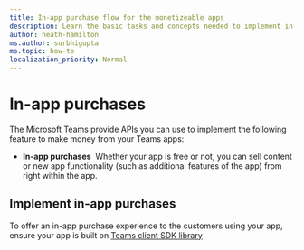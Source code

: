 ```yaml
---
title: In-app purchase flow for the monetizeable apps
description: Learn the basic tasks and concepts needed to implement in-app purchases and trial functionality in teams apps.
author: heath-hamilton
ms.author: surbhigupta
ms.topic: how-to
localization_priority: Normal 
---
```


# In-app purchases

The Microsoft Teams provide APIs you can use to implement the following feature to make money from your Teams apps:

* **In-app purchases**&nbsp;&nbsp;Whether your app is free or not, you can sell content or new app functionality (such as additional features of the app) from right within the app.

<Place holder to discuss if we need to discuss something or scenario that we followed till now before adding this feature>

## Implement in-app purchases

To offer an in-app purchase experience to the customers using your app, ensure your app is built on [Teams client SDK library](https://github.com/OfficeDev/microsoft-teams-library-js)

